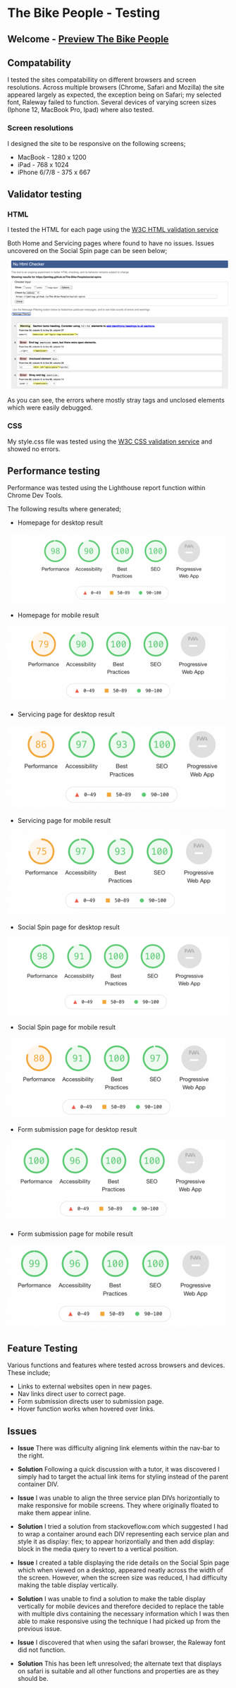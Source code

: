 # The Bike People - Testing

## Welcome - [Preview The Bike People](https://jamitag.github.io/The-Bike-People/)

## Compatability

I tested the sites compatabillity on different browsers and screen resolutions. Across multiple browsers 
(Chrome, Safari and Mozilla) the site appeared largely as expected, the exception being on Safari; 
my selected font, Raleway failed to function. Several devices of varying screen sizes 
(Iphone 12, MacBook Pro, Ipad) where also tested.

### Screen resolutions

I designed the site to be responsive on the following screens;

- MacBook - 1280 x 1200
- iPad	- 768 x 1024
- iPhone 6/7/8 - 375 x 667

## Validator testing 

### HTML

I tested the HTML for each page using the [W3C HTML validation service](https://validator.w3.org/nu/)

Both Home and Servicing pages where found to have no issues. Issues uncovered on the Social Spin page can 
be seen below;

<img src="assets/images/readme-images/social_spin_validation_issue.webp">

As you can see, the errors where mostly stray tags and unclosed elements which were easily debugged.

### CSS

My style.css file was tested using the [W3C CSS validation service](https://jigsaw.w3.org/css-validator/) and 
showed no errors.

## Performance testing

Performance was tested using the Lighthouse report function within Chrome Dev Tools.

The following results where generated;

- Homepage for desktop result

<img src="assets/images/readme-images/homepage_desktop.png">

- Homepage for mobile result

<img src="assets/images/readme-images/homepage_mobile.png">

- Servicing page for desktop result

<img src="assets/images/readme-images/servicing_desktop.png">

- Servicing page for mobile result

<img src="assets/images/readme-images/servicing_mobile.png">

- Social Spin page for desktop result

<img src="assets/images/readme-images/social_spins_desktop.png">

- Social Spin page for mobile result

<img src="assets/images/readme-images/social_spins_mobile.png">

- Form submission page for desktop result

<img src="assets/images/readme-images/submission_desktop.png">

- Form submission page for mobile result

<img src="assets/images/readme-images/submission_mobile.png">

## Feature Testing

Various functions and features where tested across browsers and devices. These include;

- Links to external websites open in new pages.
- Nav links direct user to correct page.
- Form submission directs user to submission page.
- Hover function works when hovered over links.

## Issues

- <b>Issue</b>
There was difficulty aligning link elements within the nav-bar to the right.

- <b>Solution</b>
Following a quick discussion with a tutor, it was discovered I simply had to target the actual link items 
for styling instead of the parent container DIV.

- <b>Issue</b>
I was unable to align the three service plan DIVs horizontially to make responsive for mobile screens. 
They where originally floated to make them appear inline.

- <b>Solution</b>
I tried a solution from stackoveflow.com which suggested I had to wrap a container around each DIV 
representing each service plan and style it as display: flex; to appear horizontially and then add 
display: block in the media query to revert to a vertical position.

- <b>Issue</b>
I created a table displaying the ride details on the Social Spin page which when viewed on a desktop, appeared 
neatly across the width of the screen. However, when the screen size was reduced, I had difficulty making the 
table display vertically.

- <b>Solution</b>
I was unable to find a solution to make the table display vertically for mobile devices and therefore decided 
to replace the table with multiple divs containing the necessary information which I was then able to make 
responsive using the technique I had picked up from the previous issue.

- <b>Issue</b>
I discovered that when using the safari browser, the Raleway font did not function.

- <b>Solution</b>
This has been left unresolved; the alternate text that displays on safari is suitable and all other functions and properties are as they should be.
